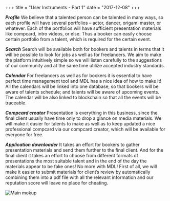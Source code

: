 +++
title = "User Instruments - Part 1"
date = "2017-12-08"
+++

***Profile***
We believe that a talented person can be talented in many ways, so each profile will have several portfolios – actor, dancer, origami master, or whatever. Each of the portfolios will have sufficient presentation materials like compcard, intro videos, or else. Thus a booker can easily choose certain portfolio from a talent, which is required for the certain event. 

***Search***
Search will be available both for bookers and talents in terms that it will be possible to look for jobs as well as for freelancers. We aim to make the platform intuitively simple so we will listen carefully to the suggestions of our community and at the same time utilize accepted industry standards. 

***Calendar***
For freelancers as well as for bookers it is essential to have perfect time management tool and MDL has a nice idea of how to make it! All the calendars will be linked into one database, so that bookers will be aware of talents schedule; and talents will be aware of upcoming events. The calendar will be also linked to blockchain so that all the events will be traceable. 

***Compcard creator***
Presentation is everything in this business, since the final client usually have time only to drop a glance on media materials.  We will make it easier for talents to make as well as to keep updated a nice professional compcard via our compcard creator, which will be available for everyone for free. 

***Application downloader***
It takes an effort for bookers to gather presentation materials and send them further to the final client. And for the final client it takes an effort to choose from different formats of presentations the most suitable talent and in the end of the day the materials appear to be fake ones! No more with MDL! First of all, we will make it easier to submit materials for client’s review by automatically combining them into a pdf file with all the relevant information and our reputation score will leave no place for cheating.
 

![Main mokup](https://gateway.ipfs.io/ipfs/QmVy4G5JewzqyEkLa2XTsNxmHaKx1Az5JQ7g348xZncvHU/main%20mokup.jpg)
